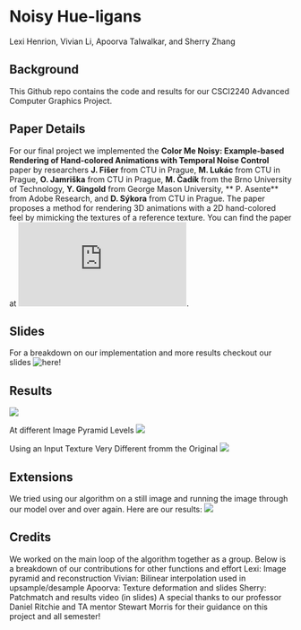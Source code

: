 # Noisy Hue-ligans
Lexi Henrion, Vivian Li, Apoorva Talwalkar, and Sherry Zhang

## Background
This Github repo contains the code and results for our CSCI2240 Advanced Computer Graphics Project.

## Paper Details
For our final project we implemented the **Color Me Noisy: Example-based Rendering of Hand-colored Animations with Temporal Noise Control** paper by researchers **J. Fišer** from CTU in Prague, **M. Lukác** from CTU in Prague, **O. Jamriška** from CTU in Prague, **M. Čadík** from the Brno University of Technology, **Y. Gingold** from George Mason University, **
P. Asente** from Adobe Research, and **D. Sýkora** from CTU in Prague. The paper proposes a method for rendering 3D animations with a 2D hand-colored feel by mimicking the textures of a reference texture. You can find the paper at ![this link](https://dcgi.fel.cvut.cz/home/sykorad/cmn.html).

## Slides
For a breakdown on our implementation and more results checkout our slides ![here](https://docs.google.com/presentation/d/1H5HIQYvSIxh_ptMewWtXSpEcxy8iWtKoKZzU519LR2s/edit?usp=sharing)!

## Results
![](/results_gifs/bird_input_output.gif)

At different Image Pyramid Levels
![](/results_gifs/witch_levels.gif)

Using an Input Texture Very Different fromm the Original
![](/results_gifs/texture_diff.gif)

## Extensions
We tried using our algorithm on a still image and running the image through our model over and over again. Here are our results:
![](/results_gifs/eye.gif)

## Credits
We worked on the main loop of the algorithm together as a group. Below is a breakdown of our contributions for other functions and effort
Lexi: Image pyramid and reconstruction
Vivian: Bilinear interpolation used in upsample/desample
Apoorva: Texture deformation and slides
Sherry: Patchmatch and results video (in slides)
A special thanks to our professor Daniel Ritchie and TA mentor Stewart Morris for their guidance on this project and all semester!
